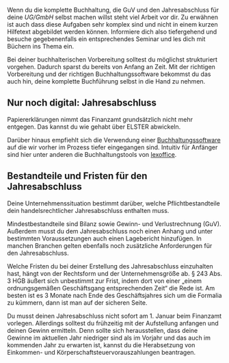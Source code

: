 Wenn du die komplette Buchhaltung, die GuV und den Jahresabschluss für deine _UG/GmbH_ selbst machen willst steht viel Arbeit vor dir. Zu erwähnen ist auch dass diese Aufgaben sehr komplex sind und nicht in einem kurzen Hilfetext abgebildet werden können. Informiere dich also tiefergehend und besuche gegebenenfalls ein entsprechendes Seminar und les dich mit Büchern ins Thema ein.

Bei deiner buchhalterischen Vorbereitung solltest du möglichst strukturiert vorgehen. Dadurch sparst du bereits von Anfang an Zeit. Mit der richtigen Vorbereitung und der richtigen Buchhaltungssoftware bekommst du das auch hin, deine komplette Buchführung selbst in die Hand zu nehmen.

## Nur noch digital: Jahresabschluss

Papiererklärungen nimmt das Finanzamt grundsätzlich nicht mehr entgegen. Das kannst du wie gehabt über ELSTER abwickeln.

Darüber hinaus empfiehlt sich die Verwendung einer [Buchhaltungssoftware](313A) auf die wir vorher im Prozess tiefer eingegangen sind. Intuitiv für Anfänger sind hier unter anderen die Buchhaltungstools von [lexoffice](https://www.lexoffice.de/buchhaltungsprogramm/).

## Bestandteile und Fristen für den Jahresabschluss

Deine Unternehmenssituation bestimmt darüber, welche Pflichtbestandteile dein handelsrechtlicher Jahresabschluss enthalten muss.

Mindestbestandteile sind Bilanz sowie Gewinn- und Verlustrechnung (GuV). Außerdem musst du dem Jahresabschluss noch einen Anhang und unter bestimmten Voraussetzungen auch einen Lagebericht hinzufügen. In manchen Branchen gelten ebenfalls noch zusätzliche Anforderungen für den Jahresabschluss.

Welche Fristen du bei deiner Erstellung des Jahresabschluss einzuhalten hast, hängt von der Rechtsform und der Unternehmensgröße ab. § 243 Abs. 3 HGB äußert sich unbestimmt zur Frist, indem dort von einer „einem ordnungsgemäßen Geschäftsgang entsprechenden Zeit“ die Rede ist. Am besten ist es 3 Monate nach Ende des Geschäftsjahres sich um die Formalia zu kümmern, dann ist man auf der sicheren Seite.

Du musst deinen Jahresabschluss nicht sofort am 1. Januar beim Finanzamt vorlegen. Allerdings solltest du frühzeitig mit der Aufstellung anfangen und deinen Gewinn ermitteln. Denn sollte sich herausstellen, dass deine Gewinne im aktuellen Jahr niedriger sind als im Vorjahr und das auch im kommenden Jahr zu erwarten ist, kannst du die Herabsetzung von Einkommen- und Körperschaftsteuervorauszahlungen beantragen.
